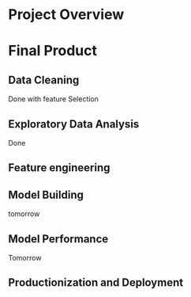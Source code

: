 # Project Overview

# Final Product

## Data Cleaning
Done with feature Selection

## Exploratory Data Analysis
Done

## Feature engineering

## Model Building
tomorrow
## Model Performance
Tomorrow

## Productionization and Deployment

